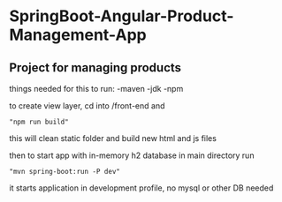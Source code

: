 # SpringBoot-Angular-Product-Management-App

Project for managing products
----------

things needed for this to run: -maven -jdk -npm

to create view layer, cd into /front-end and 
```
"npm run build"
```
this will clean static folder and build new html and js files

then to start app with in-memory h2 database 
in main directory run 
```
"mvn spring-boot:run -P dev"
```

it starts application in development profile, no mysql or other DB needed